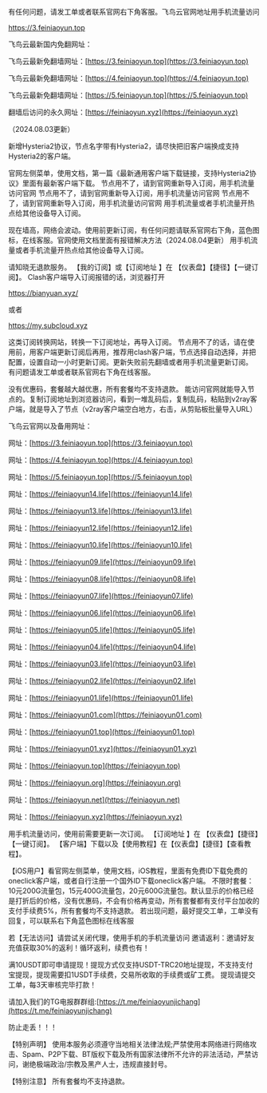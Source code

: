 有任何问题，请发工单或者联系官网右下角客服。飞鸟云官网地址用手机流量访问

[https://3.feiniaoyun.top ](https://3.feiniaoyun.top/)


飞鸟云最新国内免翻网址：



飞鸟云最新免翻墙网址：[https://3.feiniaoyun.top](https://3.feiniaoyun.top) 


飞鸟云最新免翻墙网址：[https://4.feiniaoyun.top](https://4.feiniaoyun.top) 


飞鸟云最新免翻墙网址：[https://5.feiniaoyun.top](https://5.feiniaoyun.top) 




翻墙后访问的永久网址：[https://feiniaoyun.xyz](https://feiniaoyun.xyz)


（2024.08.03更新）



新增Hysteria2协议，节点名字带有Hysteria2，请尽快把旧客户端换成支持Hysteria2的客户端。

官网左侧菜单，使用文档，第一篇《最新通用客户端下载链接，支持Hysteria2协议》里面有最新客户端下载。
节点用不了，请到官网重新导入订阅，用手机流量访问官网 节点用不了，请到官网重新导入订阅，用手机流量访问官网 节点用不了，请到官网重新导入订阅，用手机流量访问官网
用手机流量或者手机流量开热点给其他设备导入订阅。


现在墙高，网络会波动。使用前更新订阅，有任何问题请联系官网右下角，蓝色图标，在线客服。官网使用文档里面有报错解决方法（2024.08.04更新）
用手机流量或者手机流量开热点给其他设备导入订阅。


请知晓无退款服务。
【我的订阅】或【订阅地址 】在 【仪表盘】【捷径】【一键订阅】。
Clash客户端导入订阅报错的话，浏览器打开

https://bianyuan.xyz/

或者

https://my.subcloud.xyz

这类订阅转换网站，转换一下订阅地址，再导入订阅。
节点用不了的话，请在使用前，用客户端更新订阅后再用，推荐用clash客户端，节点选择自动选择，并把配置，设置自动一小时更新订阅。更新失败前先翻墙或者用手机流量更新订阅。
有问题请发工单或者联系官网右下角在线客服。


没有优惠码，套餐越大越优惠，所有套餐均不支持退款。
能访问官网就能导入节点的。复制订阅地址到浏览器访问，看到一堆乱码后，复制乱码，粘贴到v2ray客户端，就是导入了节点（v2ray客户端空白地方，右击，从剪贴板批量导入URL）


飞鸟云官网以及备用网址：

网址：[https://3.feiniaoyun.top](https://3.feiniaoyun.top) 

网址：[https://4.feiniaoyun.top](https://4.feiniaoyun.top) 

网址：[https://5.feiniaoyun.top](https://5.feiniaoyun.top) 

网址：[https://feiniaoyun14.life](https://feiniaoyun14.life) 

网址：[https://feiniaoyun13.life](https://feiniaoyun13.life) 

网址：[https://feiniaoyun12.life](https://feiniaoyun12.life) 

网址：[https://feiniaoyun10.life](https://feiniaoyun10.life) 

网址：[https://feiniaoyun09.life](https://feiniaoyun09.life) 

网址：[https://feiniaoyun08.life](https://feiniaoyun08.life) 

网址：[https://feiniaoyun07.life](https://feiniaoyun07.life) 

网址：[https://feiniaoyun06.life](https://feiniaoyun06.life) 

网址：[https://feiniaoyun05.life](https://feiniaoyun05.life) 

网址：[https://feiniaoyun04.life](https://feiniaoyun04.life) 

网址：[https://feiniaoyun03.life](https://feiniaoyun03.life) 

网址：[https://feiniaoyun02.life](https://feiniaoyun02.life) 

网址：[https://feiniaoyun01.life](https://feiniaoyun01.life) 

网址：[https://feiniaoyun01.com](https://feiniaoyun01.com) 

网址：[https://feiniaoyun01.top](https://feiniaoyun01.top) 

网址：[https://feiniaoyun01.xyz](https://feiniaoyun01.xyz) 

网址：[https://feiniaoyun.top](https://feiniaoyun.top) 

网址：[https://feiniaoyun.org](https://feiniaoyun.org)

网址：[https://feiniaoyun.net](https://feiniaoyun.net)

网址：[https://feiniaoyun.xyz](https://feiniaoyun.xyz)

用手机流量访问，使用前需要更新一次订阅。
【订阅地址 】在 【仪表盘】【捷径】【一键订阅】。
【客户端】下载以及【使用教程】在【仪表盘】【捷径】【查看教程】。


【iOS用户】看官网左侧菜单，使用文档，iOS教程，里面有免费ID下载免费的oneclick客户端，或者自行注册一个国外ID下载oneclick客户端。
不限时套餐：10元200G流量包，15元400G流量包，20元600G流量包。默认显示的价格已经是打折后的价格，没有优惠码，不会有价格再变动，所有套餐都有支付平台加收的支付手续费5%，所有套餐均不支持退款。
若出现问题，最好提交工单，工单没有回复，可以联系右下角蓝色图标在线客服


若【无法访问】请尝试关闭代理，使用手机的手机流量访问
邀请返利：邀请好友充值获取30%的返利！循环返利，续费也有！

满10USDT即可申请提现！提现方式仅支持USDT-TRC20地址提现，不支持支付宝提现，提现需要扣1USDT手续费，交易所收取的手续费或矿工费。
提现请提交工单，每3天审核完毕打款！


请加入我们的TG电报群群组:[https://t.me/feiniaoyunjichang](https://t.me/feiniaoyunjichang) 

防止走丢！！！


【特别声明】 使用本服务必须遵守当地相关法律法规;严禁使用本网络进行网络攻击、Spam、P2P下载、BT版权下载及所有国家法律所不允许的非法活动，严禁访问，谢绝极端政治/宗教及黑产人士，违规直接封号。

【特别注意】 所有套餐均不支持退款。
